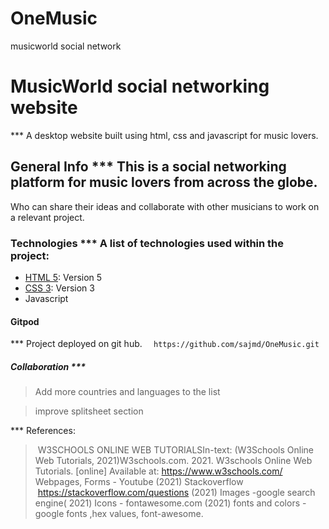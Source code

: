 # OneMusic
musicworld social network
# MusicWorld social networking website
*** A desktop website built using html, css and javascript for music lovers.
## General Info *** This is a social networking platform for music lovers from across the globe. 
Who can share their ideas and collaborate with other musicians to work on a relevant project.
### Technologies *** A list of technologies used within the project: 
* [HTML 5](www.w3schools.com): Version 5 
* [CSS 3](www.w3schools.com): Version 3 
* Javascript
#### Gitpod 
*** Project deployed on git hub.
```  https://github.com/sajmd/OneMusic.git```  

##### Collaboration *** 
> Add more countries and languages to the list

> improve splitsheet section

*** References:
> W3SCHOOLS ONLINE WEB TUTORIALSIn-text: (W3Schools Online Web Tutorials, 2021)W3schools.com. 2021.
W3schools Online Web Tutorials. [online] Available at: <https://www.w3schools.com/>
> Webpages, Forms - Youtube (2021)
> Stackoverflow    https://stackoverflow.com/questions (2021)
> Images -google search engine( 2021)
> Icons - fontawesome.com (2021)
> fonts and colors - google fonts ,hex values, font-awesome.
